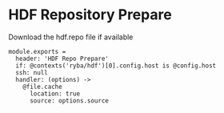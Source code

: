 
# HDF Repository Prepare

Download the hdf.repo file if available

    module.exports = 
      header: 'HDF Repo Prepare'
      if: @contexts('ryba/hdf')[0].config.host is @config.host
      ssh: null
      handler: (options) ->
        @file.cache
          location: true
          source: options.source

